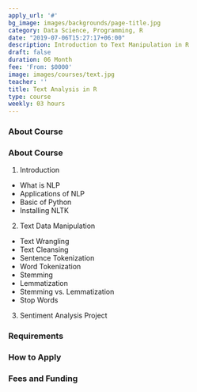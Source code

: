 ```yaml
---
apply_url: '#'
bg_image: images/backgrounds/page-title.jpg
category: Data Science, Programming, R
date: "2019-07-06T15:27:17+06:00"
description: Introduction to Text Manipulation in R
draft: false
duration: 06 Month
fee: 'From: $0000'
image: images/courses/text.jpg
teacher: ''
title: Text Analysis in R
type: course
weekly: 03 hours
---
```



### About Course

### About Course

1.  Introduction
  - What is NLP
  - Applications of NLP
  - Basic of Python
  - Installing NLTK

2.  Text Data Manipulation
  - Text Wrangling
  - Text Cleansing
  - Sentence Tokenization
  - Word Tokenization
  - Stemming
  - Lemmatization
  - Stemming vs. Lemmatization
  - Stop Words
  
3.  Sentiment Analysis Project  


### Requirements



### How to Apply



### Fees and Funding

